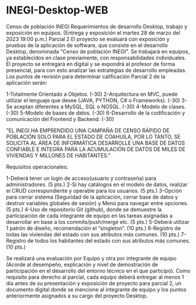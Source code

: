 # INEGI-Desktop-WEB
Censo de población INEGI Requerimientos de desarrollo Desktop, trabajo y exposición en equipos. (Entrega y exposición el martes 28 de marzo del 2023 19:00 p.m.) Parcial 2 El proyecto se evaluará con exposición y pruebas de la aplicación de software, que consiste en el desarrollo Desktop, denominada "Censo de población INEGI". Se trabajará en equipos, ya establecidos en clase previamente, con responsabilidades individuales. El proyecto se entregará en digital y se expondrá al profesor de forma presencial, para con esto analizar las estrategias de desarrollo empleadas. Los puntos de revisión para determinar calificación Parcial 2 de la aplicación serán:

1-Totalmente Orientado a Objetos. (-30)
2-Arquitectura en MVC, puede utilizar el lenguaje que desee (JAVA, PYTHON, C# o Frameworks). (-30)
3-Se aceptan diferentes a MySQL, SQL o NOSQL. (-30)
4-Modelo de clases. (-30)
5-Modelo de bases de datos. (-30)
6-Desarrollo de la codificación y comunicación del Frontend y Backend. (-30)

"EL INEGI HA EMPRENDIDO UNA CAMPAÑA DE CENSO RÁPIDO DE POBLACIÓN SOLO PARA EL ESTADO DE COAHUILA, POR LO TANTO, SE SOLICITA AL ÁREA DE INFORMÁTICA DESARROLLE UNA BASE DE DATOS CONFIABLE E INTEGRA PARA LA ACUMULACIÓN DE DATOS DE MILES DE VIVIENDAS Y MILLONES DE HABITANTES."

Requisitos operacionales:

1-Deberá tener un login de acceso(usuario y contraseña) para administradores. (5 pts.)
2-Si hay catálogos en el modelo de datos, realizar el CRUD correspondiente y operable para los usuarios. (5 pts.)
3-Opción para cerrar sistema (Seguridad de la aplicación, cerrar base de datos y destruir variables globales de sesión) y Menú para navegar entre opciones. (5 pts.)
4-Uso de repositorio Git (github), donde se demuestre la participación de cada integrante de equipo en las tareas asignadas a desarrollar en base a los commits/push/merge etc. (5 pts.)
5-Deberá utilizar 1 patrón de diseño, recomendación el “singleton”. (10 pts.)
6-Registro de todas las viviendas del estado con sus atributos más comunes. (10 pts.)
7-Registro de todos los habitantes del estado con sus atributos más comunes. (10 pts.)

Se realizará una evaluación por Equipo y otra por integrante de equipo (Acorde al desempeño, explicación y nivel de demostración de participación en el desarrollo del entorno técnico en el que participó). Como requisito para derecho al parcial, cada equipo deberá entregar al menos 1 día antes de su presentación y exposición de proyecto para parcial 2, un documento digital donde se mencione al integrante de equipo y los puntos anteriormente asignados a su cargo del proyecto Desktop.
